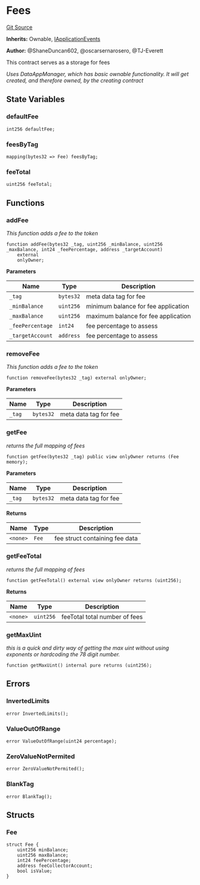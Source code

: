 # Fees
[Git Source](https://github.com/thrackle-io/rules-protocol/blob/2738cf9716e0fddfad4df13fdb6486b5987af931/src/token/data/Fees.sol)

**Inherits:**
Ownable, [IApplicationEvents](/src/interfaces/IEvents.sol/interface.IApplicationEvents.md)

**Author:**
@ShaneDuncan602, @oscarsernarosero, @TJ-Everett

This contract serves as a storage for fees

*Uses DataAppManager, which has basic ownable functionality. It will get created, and therefore owned, by the creating contract*


## State Variables
### defaultFee

```solidity
int256 defaultFee;
```


### feesByTag

```solidity
mapping(bytes32 => Fee) feesByTag;
```


### feeTotal

```solidity
uint256 feeTotal;
```


## Functions
### addFee

*This function adds a fee to the token*


```solidity
function addFee(bytes32 _tag, uint256 _minBalance, uint256 _maxBalance, int24 _feePercentage, address _targetAccount)
    external
    onlyOwner;
```
**Parameters**

|Name|Type|Description|
|----|----|-----------|
|`_tag`|`bytes32`|meta data tag for fee|
|`_minBalance`|`uint256`|minimum balance for fee application|
|`_maxBalance`|`uint256`|maximum balance for fee application|
|`_feePercentage`|`int24`|fee percentage to assess|
|`_targetAccount`|`address`|fee percentage to assess|


### removeFee

*This function adds a fee to the token*


```solidity
function removeFee(bytes32 _tag) external onlyOwner;
```
**Parameters**

|Name|Type|Description|
|----|----|-----------|
|`_tag`|`bytes32`|meta data tag for fee|


### getFee

*returns the full mapping of fees*


```solidity
function getFee(bytes32 _tag) public view onlyOwner returns (Fee memory);
```
**Parameters**

|Name|Type|Description|
|----|----|-----------|
|`_tag`|`bytes32`|meta data tag for fee|

**Returns**

|Name|Type|Description|
|----|----|-----------|
|`<none>`|`Fee`|fee struct containing fee data|


### getFeeTotal

*returns the full mapping of fees*


```solidity
function getFeeTotal() external view onlyOwner returns (uint256);
```
**Returns**

|Name|Type|Description|
|----|----|-----------|
|`<none>`|`uint256`|feeTotal total number of fees|


### getMaxUint

*this is a quick and dirty way of getting the max uint without using exponents or hardcoding the 78 digit number.*


```solidity
function getMaxUint() internal pure returns (uint256);
```

## Errors
### InvertedLimits

```solidity
error InvertedLimits();
```

### ValueOutOfRange

```solidity
error ValueOutOfRange(uint24 percentage);
```

### ZeroValueNotPermited

```solidity
error ZeroValueNotPermited();
```

### BlankTag

```solidity
error BlankTag();
```

## Structs
### Fee

```solidity
struct Fee {
    uint256 minBalance;
    uint256 maxBalance;
    int24 feePercentage;
    address feeCollectorAccount;
    bool isValue;
}
```

